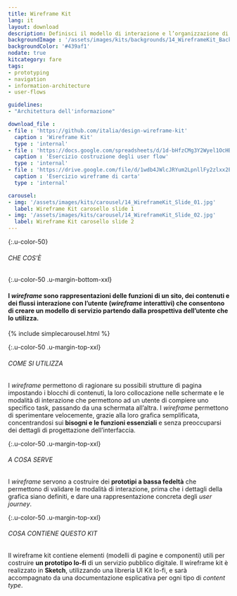 ```yaml
---
title: Wireframe Kit
lang: it
layout: download
description: Definisci il modello di interazione e l’organizzazione di informazioni e contenuti nelle schermate
backgroundImage : '/assets/images/kits/backgrounds/14_WireframeKit_Background.png'
backgroundColor: '#439af1'
nodate: true
kitcategory: fare
tags:
- prototyping
- navigation
- information-architecture
- user-flows

guidelines:
- "Architettura dell'informazione"

download_file :
- file : 'https://github.com/italia/design-wireframe-kit'
  caption : 'Wireframe Kit'
  type : 'internal'
- file : 'https://docs.google.com/spreadsheets/d/1d-bHfzCMg3Y2Wyel1OcHBF74BpTlx1bCpJ7l56K7Xac/edit?usp=sharing'
  caption : 'Esercizio costruzione degli user flow'
  type : 'internal'
- file : 'https://drive.google.com/file/d/1wdb4JWlcJRYum2LpnllFy2zlxx2EptYx/view?usp=sharing'
  caption : 'Esercizio wireframe di carta'
  type : 'internal'

carousel:
- img: '/assets/images/kits/carousel/14_WireframeKit_Slide_01.jpg'
  label: Wireframe Kit carosello slide 1
- img: '/assets/images/kits/carousel/14_WireframeKit_Slide_02.jpg'
  label: Wireframe Kit carosello slide 2
---
```


{:.u-color-50}
###### CHE COS’È

{:.u-color-50 .u-margin-bottom-xxl}
#### I *wireframe* sono rappresentazioni delle funzioni di un sito, dei contenuti e dei flussi interazione con l’utente (*wireframe* interattivi) che consentono di creare un **modello di servizio** partendo dalla prospettiva dell’utente che lo utilizza.
{% include simplecarousel.html  %}

{:.u-color-50 .u-margin-top-xxl}
###### COME SI UTILIZZA
I *wireframe* permettono di ragionare su possibili strutture di pagina impostando i blocchi di contenuti, la loro collocazione nelle schermate e le modalità di interazione che permettono ad un utente di compiere uno specifico task, passando da una schermata all’altra. I *wireframe* permettono di sperimentare velocemente, grazie alla loro grafica semplificata, concentrandosi sui **bisogni e le funzioni essenziali** e senza preoccuparsi dei dettagli di progettazione dell’interfaccia.


{:.u-color-50 .u-margin-top-xxl}
###### A COSA SERVE
I *wireframe* servono a costruire dei **prototipi a bassa fedeltà** che permettono di validare le modalità di interazione, prima che i dettagli della grafica siano definiti, e dare una rappresentazione concreta degli *user journey*.

{:.u-color-50 .u-margin-top-xxl}
###### COSA CONTIENE QUESTO KIT
Il wireframe kit contiene elementi (modelli di pagine e componenti) utili per costruire **un prototipo lo-fi** di un servizio pubblico digitale. Il wireframe kit è realizzato in **Sketch**, utilizzando una libreria UI Kit lo-fi, e sarà accompagnato da una documentazione esplicativa per ogni tipo di *content type*.
